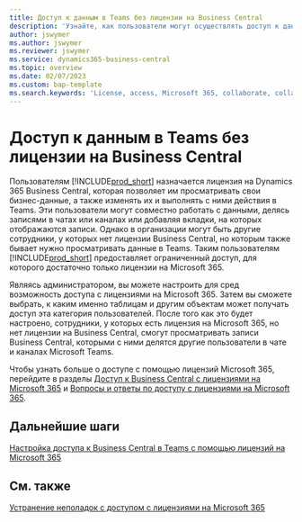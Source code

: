 ```yaml
---
title: Доступ к данным в Teams без лицензии на Business Central
description: 'Узнайте, как пользователи могут осуществлять доступ к данным Business Central в чатах и каналах Microsoft Teams, имея только лицензию на Microsoft 365 и не имея лицензии на Business Central.'
author: jswymer
ms.author: jswymer
ms.reviewer: jswymer
ms.service: dynamics365-business-central
ms.topic: overview
ms.date: 02/07/2023
ms.custom: bap-template
ms.search.keywords: 'License, access, Microsoft 365, collaborate, collaboration, Teams, Microsoft Teams'
---
```


# Доступ к данным в Teams без лицензии на Business Central

Пользователям [!INCLUDE[prod_short](includes/prod_short.md)] назначается лицензия на Dynamics 365 Business Central, которая позволяет им просматривать свои бизнес-данные, а также изменять их и выполнять с ними действия в Teams. Эти пользователи могут совместно работать с данными, делясь записями в чатах или каналах или добавляя вкладки, на которых отображаются записи. Однако в организации могут быть другие сотрудники, у которых нет лицензии Business Central, но которым также бывает нужно просматривать данные в Teams. Таким пользователям [!INCLUDE[prod_short](includes/prod_short.md)] предоставляет ограниченный доступ, для которого достаточно только лицензии на Microsoft 365.  

Являясь администратором, вы можете настроить для сред возможность доступа с лицензиями на Microsoft 365. Затем вы сможете выбрать, к каким именно таблицам и другим объектам может получать доступ эта категория пользователей. После того как это будет настроено, сотрудники, у которых есть лицензия на Microsoft 365, но нет лицензии на Business Central, смогут просматривать записи Business Central, которыми с ними делятся другие пользователи в чате и каналах Microsoft Teams.

Чтобы узнать больше о доступе с помощью лицензий Microsoft 365, перейдите в разделы [Доступ к Business Central с лицензиями на Microsoft 365](admin-access-with-m365-license.md) и [Вопросы и ответы по доступу с лицензиями на Microsoft 365](admin-access-with-m365-license-faq.md).

## Дальнейшие шаги

[Настройка доступа к Business Central в Teams с помощью лицензий на Microsoft 365](admin-access-with-m365-license-setup.md)  

## См. также

[Устранение неполадок с доступом с лицензиями на Microsoft 365](admin-access-with-m365-license-troubleshooting.md)  
